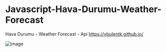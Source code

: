 # Javascript-Hava-Durumu-Weather-Forecast
Hava Durumu - Weather Forecast -  Api 
https://vbulentk.github.io/

![image](https://user-images.githubusercontent.com/92299346/161579191-2d51d4d0-bb9a-4661-9a87-63730500b3f7.png)


